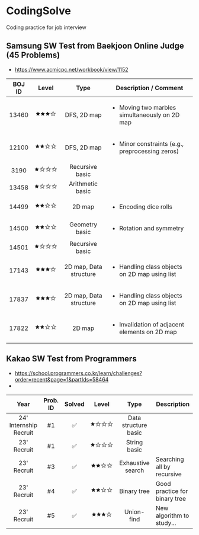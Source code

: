 # CodingSolve
Coding practice for job interview

## Samsung SW Test from Baekjoon Online Judge (45 Problems)
- https://www.acmicpc.net/workbook/view/1152

|BOJ ID | Level | Type       | Description / Comment                                             |
|:-----:|:-----:|:----------:|---------------------------------------------------------|
|13460  |🟊🟊🟊✩| DFS, 2D map | <ul><li>Moving two marbles simultaneously on 2D map</li></ul> |
|12100  |🟊🟊✩✩| DFS, 2D map | <ul><li>Minor constraints (e.g., preprocessing zeros)</li></ul> |
|3190   |🟊✩✩✩| Recursive basic ||
|13458  |🟊✩✩✩| Arithmetic basic ||
|14499  |🟊🟊✩✩| 2D map | <ul><li>Encoding dice rolls</li></ul> |
|14500  |🟊🟊✩✩| Geometry basic | <ul><li>Rotation and symmetry</li></ul> |
|14501  |🟊✩✩✩| Recursive basic ||
|17143  |🟊🟊🟊✩| 2D map, Data structure | <ul><li>Handling class objects on 2D map using list</li></ul> |
|17837  |🟊🟊🟊✩| 2D map, Data structure | <ul><li>Handling class objects on 2D map using list </li></ul> |
|17822  |🟊🟊✩✩| 2D map | <ul><li>Invalidation of adjacent elements on 2D map </li></ul> |

## Kakao SW Test from Programmers
- https://school.programmers.co.kr/learn/challenges?order=recent&page=1&partIds=58464
- 
| Year                   | Prob. ID | Solved   | Level   | Type                 | Description                                             |
|:----------------------:|:--------:|:--------:|:-------:|:--------------------:|---------------------------------------------------------|
| 24' Internship Recruit | #1       |✅        | 🟊✩✩✩ | Data structure basic | |
| 23' Recruit            | #1       |✅        | 🟊✩✩✩ | String basic         | |
| 23' Recruit            | #3       |✅        | 🟊🟊✩✩ | Exhaustive search    | Searching all by recursive |
| 23' Recruit            | #4       |✅        | 🟊🟊✩✩ | Binary tree          | Good practice for binary tree |
| 23' Recruit            | #5       |✅        | 🟊🟊🟊✩ | Union-find           | New algorithm to study... |
